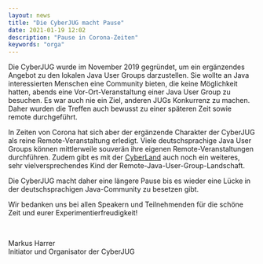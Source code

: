 ```yaml
---
layout: news
title: "Die CyberJUG macht Pause"
date: 2021-01-19 12:02
description: "Pause in Corona-Zeiten"
keywords: "orga"
---
```


Die CyberJUG wurde im November 2019 gegründet, um ein ergänzendes Angebot zu den lokalen Java User Groups darzustellen.
Sie wollte an Java interessierten Menschen eine Community bieten, die keine Möglichkeit hatten, abends eine Vor-Ort-Veranstaltung einer Java User Group zu besuchen.
Es war auch nie ein Ziel, anderen JUGs Konkurrenz zu machen.
Daher wurden die Treffen auch bewusst zu einer späteren Zeit sowie remote durchgeführt.

In Zeiten von Corona hat sich aber der ergänzende Charakter der CyberJUG als reine Remote-Veranstaltung erledigt.
Viele deutschsprachige Java User Groups können mittlerweile souverän ihre eigenen Remote-Veranstaltungen durchführen.
Zudem gibt es mit der [CyberLand](https://cyberland.ijug.eu/) auch noch ein weiteres, sehr vielversprechendes Kind der Remote-Java-User-Group-Landschaft.

Die CyberJUG macht daher eine längere Pause bis es wieder eine Lücke in der deutschsprachigen Java-Community zu besetzen gibt.

Wir bedanken uns bei allen Speakern und Teilnehmenden für die schöne Zeit und eurer Experimentierfreudigkeit!

<br/>

Markus Harrer  
Initiator und Organisator der CyberJUG